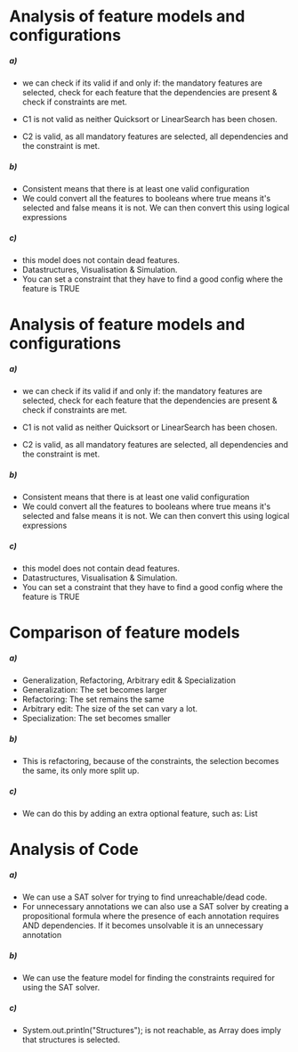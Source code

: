 # Analysis of feature models and configurations
##### a)
- we can check if its valid if and only if: the mandatory features are selected, check for each feature that the dependencies are present & check if constraints are met.

- C1 is not valid as neither Quicksort or LinearSearch has been chosen.

- C2 is valid, as all mandatory features are selected, all dependencies and the constraint is met.

##### b)
- Consistent means that there is at least one valid configuration
- We could convert all the features to booleans where true means it's selected and false means it is not. We can then convert this using logical expressions

##### c)
- this model does not contain dead features. 
- Datastructures, Visualisation & Simulation.
- You can set a constraint that they have to find a good config where the feature is TRUE

# Analysis of feature models and configurations
##### a)
- we can check if its valid if and only if: the mandatory features are selected, check for each feature that the dependencies are present & check if constraints are met.

- C1 is not valid as neither Quicksort or LinearSearch has been chosen.

- C2 is valid, as all mandatory features are selected, all dependencies and the constraint is met.

##### b)
- Consistent means that there is at least one valid configuration
- We could convert all the features to booleans where true means it's selected and false means it is not. We can then convert this using logical expressions

##### c)
- this model does not contain dead features. 
- Datastructures, Visualisation & Simulation.
- You can set a constraint that they have to find a good config where the feature is TRUE

# Comparison of feature models
##### a)
- Generalization, Refactoring, Arbitrary edit & Specialization
- Generalization: The set becomes larger
- Refactoring: The set remains the same
- Arbitrary edit: The size of the set can vary a lot.
- Specialization: The set becomes smaller

##### b)
- This is refactoring, because of the constraints, the selection becomes the same, its only more split up.

##### c)
- We can do this by adding an extra optional feature, such as: List

# Analysis of Code
##### a)
- We can use a SAT solver for trying to find unreachable/dead code.
- For unnecessary annotations we can also use a SAT solver by creating a propositional formula where the presence of each annotation requires AND dependencies. If it becomes unsolvable it is an unnecessary annotation

##### b)
- We can use the feature model for finding the constraints required for using the SAT solver.

##### c)
- System.out.println("Structures"); is not reachable, as Array does imply that structures is selected. 